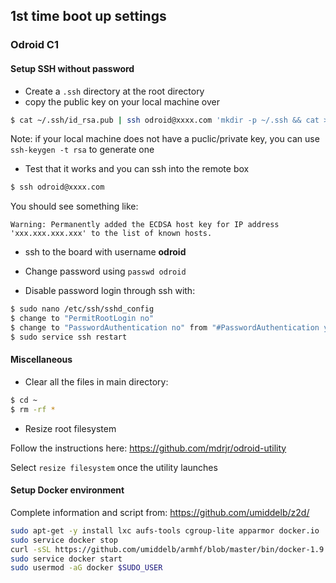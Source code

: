 ## 1st time boot up settings

### Odroid C1

#### Setup SSH without password

- Create a `.ssh` directory at the root directory
- copy the public key on your local machine over

```sh
$ cat ~/.ssh/id_rsa.pub | ssh odroid@xxxx.com 'mkdir -p ~/.ssh && cat >> ~/.ssh/authorized_keys'
```

Note: if your local machine does not have a puclic/private key, you can use `ssh-keygen -t rsa` to generate one

- Test that it works and you can ssh into the remote box

```sh
$ ssh odroid@xxxx.com
```

You should see something like:

`Warning: Permanently added the ECDSA host key for IP address 'xxx.xxx.xxx.xxx' to the list of known hosts.`

- ssh to the board with username **odroid**

- Change password using `passwd odroid`

- Disable password login through ssh with:

```sh
$ sudo nano /etc/ssh/sshd_config
$ change to "PermitRootLogin no"
$ change to "PasswordAuthentication no" from "#PasswordAuthentication yes"
$ sudo service ssh restart

```

#### Miscellaneous
- Clear all the files in main directory:

```sh
$ cd ~
$ rm -rf *
```

- Resize root filesystem

Follow the instructions here: https://github.com/mdrjr/odroid-utility

Select `resize filesystem` once the utility launches

#### Setup Docker environment

Complete information and script from: https://github.com/umiddelb/z2d/

```sh
sudo apt-get -y install lxc aufs-tools cgroup-lite apparmor docker.io
sudo service docker stop
curl -sSL https://github.com/umiddelb/armhf/blob/master/bin/docker-1.9.1?raw=true | sudo dd of=/usr/bin/docker
sudo service docker start
sudo usermod -aG docker $SUDO_USER
```
